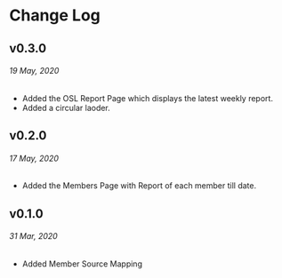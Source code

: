 # Change Log

## v0.3.0

###### _19 May, 2020_

- Added the OSL Report Page which displays the latest weekly report.
- Added a circular laoder.

## v0.2.0

###### _17 May, 2020_

- Added the Members Page with Report of each member till date.

## v0.1.0

###### _31 Mar, 2020_

- Added Member Source Mapping
